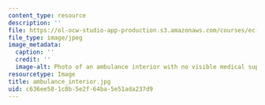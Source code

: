 ```yaml
---
content_type: resource
description: ''
file: https://ol-ocw-studio-app-production.s3.amazonaws.com/courses/ec-710-d-lab-medical-technologies-for-the-developing-world-spring-2010/c636ee581c8b5e2f64ba5e51ada237d9_ambulance_interior.jpg
file_type: image/jpeg
image_metadata:
  caption: ''
  credit: ''
  image-alt: Photo of an ambulance interior with no visible medical supplies.
resourcetype: Image
title: ambulance_interior.jpg
uid: c636ee58-1c8b-5e2f-64ba-5e51ada237d9
---
```

